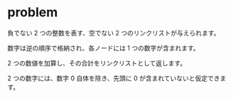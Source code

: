 # problem

負でない 2 つの整数を表す、空でない 2 つのリンクリストが与えられます。

数字は逆の順序で格納され、各ノードには 1 つの数字が含まれます。

2 つの数値を加算し、その合計をリンクリストとして返します。

2 つの数字には、数字 0 自体を除き、先頭に 0 が含まれていないと仮定できます。
